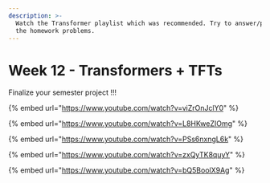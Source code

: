 ```yaml
---
description: >-
  Watch the Transformer playlist which was recommended. Try to answer/prepare
  the homework problems.
---
```


# Week 12 - Transformers + TFTs

Finalize your semester project !!!

{% embed url="https://www.youtube.com/watch?v=viZrOnJclY0" %}

{% embed url="https://www.youtube.com/watch?v=L8HKweZIOmg" %}

{% embed url="https://www.youtube.com/watch?v=PSs6nxngL6k" %}

{% embed url="https://www.youtube.com/watch?v=zxQyTK8quyY" %}

{% embed url="https://www.youtube.com/watch?v=bQ5BoolX9Ag" %}
